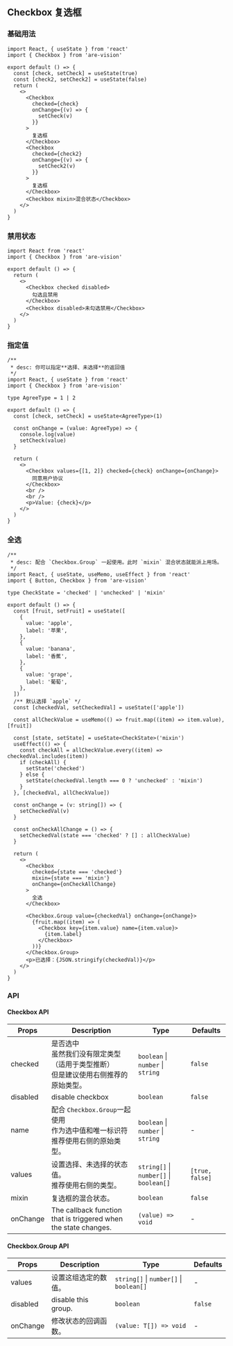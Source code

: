 ## Checkbox 复选框

### 基础用法

```tsx
import React, { useState } from 'react'
import { Checkbox } from 'are-vision'

export default () => {
  const [check, setCheck] = useState(true)
  const [check2, setCheck2] = useState(false)
  return (
    <>
      <Checkbox
        checked={check}
        onChange={(v) => {
          setCheck(v)
        }}
      >
        复选框
      </Checkbox>
      <Checkbox
        checked={check2}
        onChange={(v) => {
          setCheck2(v)
        }}
      >
        复选框
      </Checkbox>
      <Checkbox mixin>混合状态</Checkbox>
    </>
  )
}
```

### 禁用状态

```tsx
import React from 'react'
import { Checkbox } from 'are-vision'

export default () => {
  return (
    <>
      <Checkbox checked disabled>
        勾选且禁用
      </Checkbox>
      <Checkbox disabled>未勾选禁用</Checkbox>
    </>
  )
}
```

### 指定值

```tsx
/**
 * desc: 你可以指定**选择、未选择**的返回值
 */
import React, { useState } from 'react'
import { Checkbox } from 'are-vision'

type AgreeType = 1 | 2

export default () => {
  const [check, setCheck] = useState<AgreeType>(1)

  const onChange = (value: AgreeType) => {
    console.log(value)
    setCheck(value)
  }

  return (
    <>
      <Checkbox values={[1, 2]} checked={check} onChange={onChange}>
        同意用户协议
      </Checkbox>
      <br />
      <br />
      <p>Value: {check}</p>
    </>
  )
}
```

### 全选

```tsx
/**
 * desc: 配合 `Checkbox.Group` 一起使用。此时 `mixin` 混合状态就能派上用场。
 */
import React, { useState, useMemo, useEffect } from 'react'
import { Button, Checkbox } from 'are-vision'

type CheckState = 'checked' | 'unchecked' | 'mixin'

export default () => {
  const [fruit, setFruit] = useState([
    {
      value: 'apple',
      label: '苹果',
    },
    {
      value: 'banana',
      label: '香蕉',
    },
    {
      value: 'grape',
      label: '葡萄',
    },
  ])
  /** 默认选择 `apple` */
  const [checkedVal, setCheckedVal] = useState(['apple'])

  const allCheckValue = useMemo(() => fruit.map((item) => item.value), [fruit])

  const [state, setState] = useState<CheckState>('mixin')
  useEffect(() => {
    const checkAll = allCheckValue.every((item) => checkedVal.includes(item))
    if (checkAll) {
      setState('checked')
    } else {
      setState(checkedVal.length === 0 ? 'unchecked' : 'mixin')
    }
  }, [checkedVal, allCheckValue])

  const onChange = (v: string[]) => {
    setCheckedVal(v)
  }

  const onCheckAllChange = () => {
    setCheckedVal(state === 'checked' ? [] : allCheckValue)
  }

  return (
    <>
      <Checkbox
        checked={state === 'checked'}
        mixin={state === 'mixin'}
        onChange={onCheckAllChange}
      >
        全选
      </Checkbox>

      <Checkbox.Group value={checkedVal} onChange={onChange}>
        {fruit.map((item) => (
          <Checkbox key={item.value} name={item.value}>
            {item.label}
          </Checkbox>
        ))}
      </Checkbox.Group>
      <p>已选择：{JSON.stringify(checkedVal)}</p>
    </>
  )
}
```

### API

#### Checkbox API

| Props    | Description                                                                                | Type                                    | Defaults        |
| -------- | ------------------------------------------------------------------------------------------ | --------------------------------------- | --------------- |
| checked  | 是否选中<br/>虽然我们没有限定类型（适用于类型推断） <br />但是建议使用右侧推荐的原始类型。 | `boolean` \| `number` \| `string`       | `false`         |
| disabled | disable checkbox                                                                           | `boolean`                               | `false`         |
| name     | 配合 `Checkbox.Group`一起使用<br />作为选中值和唯一标识符<br />推荐使用右侧的原始类型。    | `boolean` \| `number` \| `string`       | -               |
| values   | 设置选择、未选择的状态值。<br />推荐使用右侧的类型。                                       | `string[]` \| `number[]` \| `boolean[]` | `[true, false]` |
| mixin    | 复选框的混合状态。                                                                         | `boolean`                               | `false`         |
| onChange | The callback function that is triggered when the state changes.                            | `(value) => void`                       | -               |

#### Checkbox.Group API

| Props    | Description          | Type                                    | Defaults |
| -------- | -------------------- | --------------------------------------- | -------- |
| values   | 设置这组选定的数值。 | `string[]` \| `number[]` \| `boolean[]` | -        |
| disabled | disable this group.  | `boolean`                               | `false`  |
| onChange | 修改状态的回调函数。 | `(value: T[]) => void`                  | -        |

